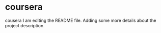 # coursera
cousera
I am editing the README file. Adding some more details about the project description.
